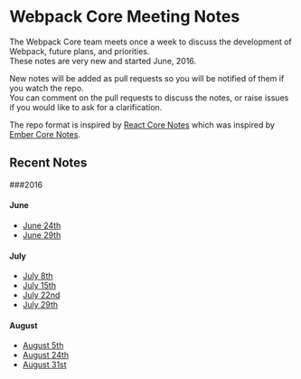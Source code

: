 # Webpack Core Meeting Notes

The Webpack Core team meets once a week to discuss the development of Webpack, future plans, and priorities.  
These notes are very new and started June, 2016.

New notes will be added as pull requests so you will be notified of them if you watch the repo.  
You can comment on the pull requests to discuss the notes, or raise issues if you would like to ask for a clarification.

The repo format is inspired by [React Core Notes](https://github.com/reactjs/core-notes) which was inspired by [Ember Core Notes](https://github.com/emberjs/core-notes).

## Recent Notes

###2016

#### June

* [June 24th](2016-06/june-24.md)
* [June 29th](2016-06/june-29.md)

#### July

* [July 8th](2016-07/july-08.md)
* [July 15th](2016-07/july-15.md)
* [July 22nd](2016-07/july-22.md)
* [July 29th](2016-07/july-29.md)

#### August

* [August 5th](2016-08/august-05.md)
* [August 24th](2016-08/august-24.md)
* [August 31st](2016-08/august-31.md)
